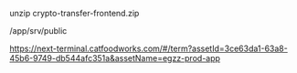 <!--
 * @Date: 2024-01-10 16:44:53
 * @LastEditors: yosan
 * @LastEditTime: 2025-03-12 17:36:44
 * @FilePath: /ezgg-app/README.md
-->
unzip crypto-transfer-frontend.zip




/app/srv/public


https://next-terminal.catfoodworks.com/#/term?assetId=3ce63da1-63a8-45b6-9749-db544afc351a&assetName=egzz-prod-app
